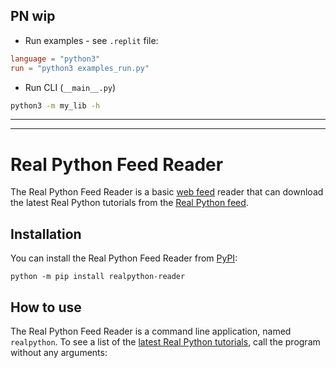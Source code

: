 ## PN wip

- Run examples - see `.replit` file:

```toml
language = "python3"
run = "python3 examples_run.py"
```

- Run CLI (`__main__.py`)

```sh
python3 -m my_lib -h
```

----
----

# Real Python Feed Reader

The Real Python Feed Reader is a basic [web feed](https://en.wikipedia.org/wiki/Web_feed) reader that can download the latest Real Python tutorials from the [Real Python feed](https://realpython.com/contact/#rss-atom-feed).

## Installation

You can install the Real Python Feed Reader from [PyPI](https://pypi.org/project/realpython-reader/):

    python -m pip install realpython-reader

## How to use

The Real Python Feed Reader is a command line application, named `realpython`. To see a list of the [latest Real Python tutorials](https://realpython.com/), call the program without any arguments:

